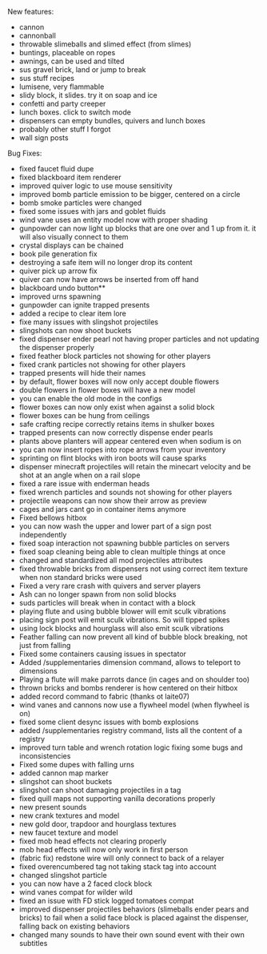 New features:
- cannon
- cannonball
- throwable slimeballs and slimed effect (from slimes)
- buntings, placeable on ropes
- awnings, can be used and tilted
- sus gravel brick, land or jump to break
- sus stuff recipes
- lumisene, very flammable
- slidy block, it slides. try it on soap and ice
- confetti and party creeper
- lunch boxes. click to switch mode
- dispensers can empty bundles, quivers and lunch boxes
- probably other stuff I forgot
- wall sign posts


Bug Fixes:
- fixed faucet fluid dupe
- fixed blackboard item renderer
- improved quiver logic to use mouse sensitivity
- improved bomb particle emission to be bigger, centered on a circle
- bomb smoke particles were changed
- fixed some issues with jars and goblet fluids
- wind vane uses an entity model now with proper shading
- gunpowder can now light up blocks that are one over and 1 up from it. it will also visually connect to them
- crystal displays can be chained
- book pile generation fix
- destroying a safe item will no longer drop its content
- quiver pick up arrow fix
- quiver can now have arrows be inserted from off hand
- blackboard undo button**
- improved urns spawning
- gunpowder can ignite trapped presents
- added a recipe to clear item lore
- fixe many issues with slingshot projectiles
- slingshots can now shoot buckets
- fixed dispenser ender pearl not having proper particles and not updating the dispenser properly
- fixed feather block particles not showing for other players
- fixed crank particles not showing for other players
- trapped presents will hide their names
- by default, flower boxes will now only accept double flowers
- double flowers in flower boxes will have a new model
- you can enable the old mode in the configs
- flower boxes can now only exist when against a solid block
- flower boxes can be hung from ceilings
- safe crafting recipe correctly retains items in shulker boxes
- trapped presents can now correctly dispense ender pearls
- plants above planters will appear centered even when sodium is on
- you can now insert ropes into rope arrows from your inventory
- sprinting on flint blocks with iron boots will cause sparks
- dispenser minecraft projectiles will retain the minecart velocity and be shot at an angle when on a rail slope
- fixed a rare issue with enderman heads
- fixed wrench particles and sounds not showing for other players
- projectile weapons can now show their arrow as preview
- cages and jars cant go in container items anymore
- Fixed bellows hitbox
- you can now wash the upper and lower part of a sign post independently
- fixed soap interaction not spawning bubble particles on servers
- fixed soap cleaning being able to clean multiple things at once
- changed and standardized all mod projectiles attributes
- fixed throwable bricks from dispensers not using correct item texture when non standard bricks were used
- Fixed a very rare crash with quivers and server players
- Ash can no longer spawn from non solid blocks
- suds particles will break when in contact with a block
- playing flute and using bubble blower will emit sculk vibrations
- placing sign post will emit sculk vibrations. So will tipped spikes
- using lock blocks and hourglass will also emit sculk vibrations
- Feather falling can now prevent all kind of bubble block breaking, not just from falling
- Fixed some containers causing issues in spectator
- Added /supplementaries dimension command, allows to teleport to dimensions
- Playing a flute will make parrots dance (in cages and on shoulder too)
- thrown bricks and bombs renderer is how centered on their hitbox
- added record command to fabric (thanks ot laite07)
- wind vanes and cannons now use a flywheel model (when flywheel is on)
- fixed some client desync issues with bomb explosions
- added /supplementaries registry command, lists all the content of a registry
- improved turn table and wrench rotation logic fixing some bugs and inconsistencies
- Fixed some dupes with falling urns
- added cannon map marker
- slingshot can shoot buckets
- slingshot can shoot damaging projectiles in a tag
- fixed quill maps not supporting vanilla decorations properly
- new present sounds
- new crank textures and model
- new gold door, trapdoor and hourglass textures
- new faucet texture and model
- fixed mob head effects not clearing properly
- mob head effects will now only work in first person
- (fabric fix) redstone wire will only connect to back of a relayer
- fixed overencumbered tag not taking stack tag into account
- changed slingshot particle
- you can now have a 2 faced clock block
- wind vanes compat for wilder wild
- fixed an issue with FD stick logged tomatoes compat
- improved dispenser projectiles behaviors (slimeballs ender pears and bricks) to fail when a solid face block is placed against the dispenser, falling back on existing behaviors
- changed many sounds to have their own sound event with their own subtitles
